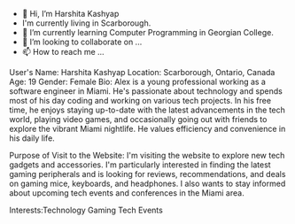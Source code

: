 - 👋 Hi, I’m Harshita Kashyap
-  I'm currently living in Scarborough.
- 🌱 I’m currently learning Computer Programming in Georgian College.
- 💞️ I’m looking to collaborate on ...
- 📫 How to reach me ...

<!---
HarshitaK077/HarshitaK077 is a ✨ special ✨ repository because its `README.md` (this file) appears on your GitHub profile.
You can click the Preview link to take a look at your changes.
--->
User's Name: Harshita Kashyap
Location: Scarborough, Ontario, Canada
Age: 19
Gender: Female
Bio:
Alex is a young professional working as a software engineer in Miami. He's passionate about technology and spends most of his day coding and working on various tech projects. In his free time, he enjoys staying up-to-date with the latest advancements in the tech world, playing video games, and occasionally going out with friends to explore the vibrant Miami nightlife. He values efficiency and convenience in his daily life.

Purpose of Visit to the Website:
I'm visiting the website to explore new tech gadgets and accessories. I'm particularly interested in finding the latest gaming peripherals and is looking for reviews, recommendations, and deals on gaming mice, keyboards, and headphones. I also wants to stay informed about upcoming tech events and conferences in the Miami area.

Interests:Technology
Gaming
Tech Events





